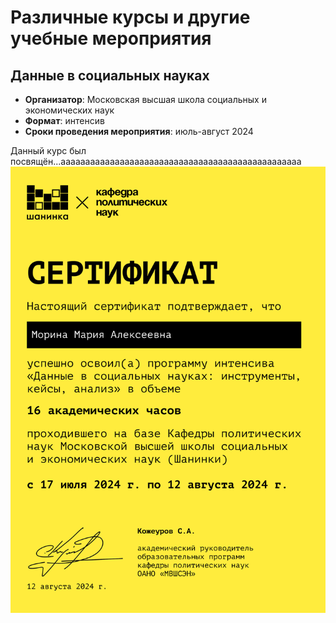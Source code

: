 # Различные курсы и другие учебные мероприятия
## Данные в социальных науках
- **Организатор**: Московская высшая школа социальных и экономических наук
- **Формат**: интенсив
- **Сроки проведения мероприятия**: июль-август 2024    

Данный курс был посвящён...ааааааааааааааааааааааааааааааааааааааааааааааааа  
<img src="/Морина_Данные_в_социальных_науках.png" alt="Сертификат" width="700">
